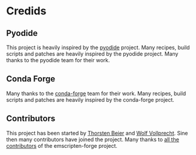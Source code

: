 # Credids

## Pyodide
This project is heavily inspired by the [pyodide](https://pyodide.org/en/stable/) project.
Many recipes, build scripts and patches are heavily inspired by the pyodide project.
Many thanks to the pyodide team for their work.

## Conda Forge

Many thanks to the [conda-forge](https://conda-forge.org/) team for their work.
Many recipes, build scripts and patches are heavily inspired by the conda-forge project.


## Contributors

This project has been started by [Thorsten Beier](https://github.com/derthorsten/) and [Wolf Vollprecht](https://github.com/wolfv).
Sine then many contributors have joined the project.
Many thanks to [all the contributors](https://github.com/emscripten-forge/recipes/graphs/contributors) of the emscripten-forge project.

